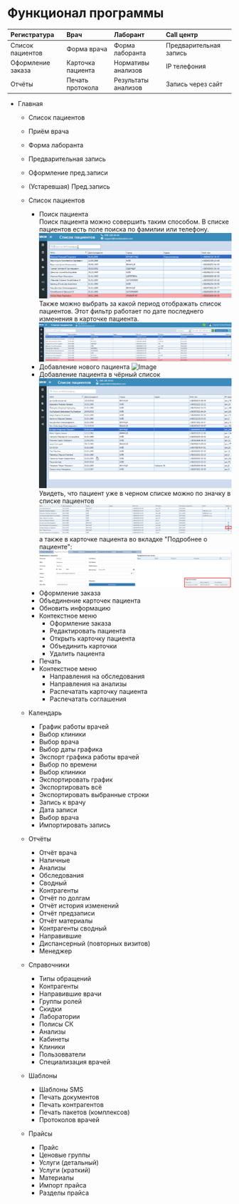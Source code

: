 # Функционал программы

| Регистратура       | Врач              | Лаборант            | Call центр             |
|:------------------|:------------------|:--------------------|:-----------------------|  
| Список пациентов  | Форма врача       | Форма лаборанта     | Предварительная запись |  
| Оформление заказа | Карточка пациента | Нормативы анализов  | IP телефония           |
| Отчёты            | Печать протокола  | Результаты анализов | Запись через сайт      |

- Главная
  - Список пациентов
  - Приём врача
  - Форма лаборанта
  - Предварительная запись
  - Оформление пред.записи
  - (Устаревшая) Пред.запись
  - Список пациентов
    - Поиск пациента  
    Поиск пациента можно совершить таким способом. В списке пациентов есть поле поиска по фамилии или телефону. 
     ![Image](Image/PatientSearch.gif)
    Также можно выбрать за какой период отображать список пациентов. Этот фильтр работает по дате последнего изменения в карточке пациента.
     ![Image](Image/PatientSearchDate.gif) 
    - Добавление нового пациента
     ![Image](Image/oformleniepacienta.gif)
    - Добавление пациента в чёрный список
     ![Image](Image/AddPatientToBlackList.gif)
    Увидеть, что пациент уже в черном списке можно по значку в списке пациентов
     ![Image](Image/BL_PatientList.png)
     а также в карточке пациента во вкладке "Подробнее о пациенте":
     ![Image](Image/BL_PatientCard.png)
    - Оформление заказа
    - Объединение карточек пациента
    - Обновить информацию
    - Контекстное меню
      - Оформление заказа
      - Редактировать пациента
      - Открыть карточку пациента
      - Объединить карточки
      - Удалить пациента
    - Печать 
    - Контекстное меню
      - Направления на обследования
      - Направления на анализы
      - Распечатать карточку пациента
      - Распечатать соглашения
  - Календарь
    - График работы врачей
    - Выбор клиники
    - Выбор врача
    - Выбор даты графика
    - Экспорт графика работы врачей
    - Выбор по времени
    - Выбор клиники
    - Экспортировать график
    - Экспортировать всё
    - Экспортировать выбранные строки
    - Запись к врачу
    - Дата записи
    - Выбор врача
    - Импортировать запись
  - Отчёты
    - Отчёт врача
    - Наличные
    - Анализы
    - Обследования
    - Сводный
    - Контрагенты
    - Отчёт по долгам
    - Отчёт история изменений
    - Отчёт предзаписи
    - Отчёт материалы
    - Контрагенты сводный
    - Направившие
    - Диспансерный (повторных визитов)
    - Менеджер
  - Справочники
    - Типы обращений
    - Контрагенты
    - Направившие врачи
    - Группы ролей
    - Скидки
    - Лаборатории
    - Полисы СК
    - Анализы
    - Кабинеты
    - Клиники
    - Пользовватели
    - Специализация врачей
  - Шаблоны
    - Шаблоны SMS
    - Печать документов
    - Печать контрагентов
    - Печать пакетов (комплексов)
    - Протоколов врачей

  - Прайсы
    - Прайс
    - Ценовые группы
    - Услуги (детальный)
    - Услуги (краткий)
    - Материалы
    - Импорт прайса
    - Разделы прайса
